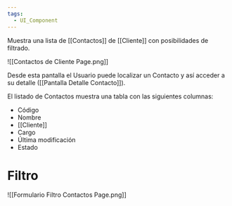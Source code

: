 ```yaml
---
tags:
  - UI_Component
---
```

Muestra una lista de [[Contactos]] de [[Cliente]] con posibilidades de filtrado.

![[Contactos de Cliente Page.png]]

Desde esta pantalla el Usuario puede localizar un Contacto y así acceder a su detalle ([[Pantalla Detalle Contacto]]). 

El listado de Contactos muestra una tabla con las siguientes columnas:
- Código
- Nombre
- [[Cliente]]
- Cargo
- Última modificación
- Estado

# Filtro

![[Formulario Filtro Contactos Page.png]]